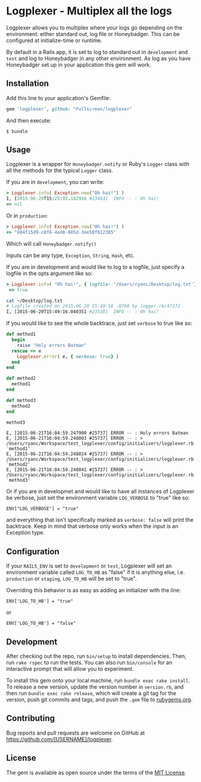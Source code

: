 # Logplexer - Multiplex all the logs

Logplexer allows you to multiplex where your logs go depending on the environment: either standard out, log file or Honeybadger. This can be configured at initialize-time or runtime.

By default in a Rails app, it is set to log to standard out in `development` and `test` and log to Honeybadger in any other environment. As log as you have Honeybadger set up in your application this gem will work.

## Installation

Add this line to your application's Gemfile:

```ruby
gem 'logplexer', github: "Fullscreen/logplexer"
```

And then execute:

    $ bundle

## Usage

Logplexer is a wrapper for `Honeybadger.notify` or Ruby's `Logger` class with all the methods for the typical `Logger` class.

If you are in `development`, you can write:

```ruby
> Logplexer.info( Exception.new("Oh hai!") )
I, [2015-06-20T15:25:02.182916 #23463]  INFO -- : Oh hai!
=> nil
```

Or in `production`:

```ruby
> Logplexer.info( Exception.new("Oh hai!") )
=> "684f15d9-c8f6-4ad8-885d-3ee50f612305"
```

Which will call `Honeybadger.notify()`

Inputs can be any type, `Exception`, `String`, `Hash`, etc.

If you are in development and would like to log to a logfile, just specify a logfile in the opts argument like so:

```ruby
> Logplexer.info( "Oh hai!", { logfile: '/Users/ryanc/Desktop/log.txt'} )
 => true
```

```bash
cat ~/Desktop/log.txt
# Logfile created on 2015-06-20 15:49:16 -0700 by logger.rb/47272
I, [2015-06-20T15:49:16.040351 #23538]  INFO -- : Oh hai!
```

If you would like to see the whole backtrace, just set `verbose` to true like so:

```ruby
def method1
  begin
    raise "Holy errors Batman"
  rescue => e
    Logplexer.error( e, { verbose: true} )
  end
end

def method2
  method1
end

def method3
  method2
end

method3
```

```
E, [2015-06-21T16:04:59.247900 #25737] ERROR -- : Holy errors Batman
E, [2015-06-21T16:04:59.248003 #25737] ERROR -- : > /Users/ryanc/Workspace/test_logplexer/config/initializers/logplexer.rb:6:in `method1'
E, [2015-06-21T16:04:59.248024 #25737] ERROR -- : > /Users/ryanc/Workspace/test_logplexer/config/initializers/logplexer.rb:13:in `method2'
E, [2015-06-21T16:04:59.248041 #25737] ERROR -- : > /Users/ryanc/Workspace/test_logplexer/config/initializers/logplexer.rb:17:in `method3'
```

Or if you are in developmet and would like to have all instances of Logplexer be verbose, just set the environment variable `LOG_VERBOSE` to "true" like so:

    ENV["LOG_VERBOSE"] = "true"

and everything that isn't specifically marked as `verbose: false` will print the backtrace. Keep in mind that verbose only works when the input is an Exception type.

## Configuration

If your `RAILS_ENV` is set to `development` or `test`, Logplexer will set an environment variable called `LOG_TO_HB` as "false" if it is anything else, i.e. `production` or `staging`, `LOG_TO_HB` will be set to "true".

Overriding this behavior is as easy as adding an initializer with the line:

    ENV['LOG_TO_HB'] = "true"

or

    ENV['LOG_TO_HB'] = "false"

## Development

After checking out the repo, run `bin/setup` to install dependencies. Then, run `rake rspec` to run the tests. You can also run `bin/console` for an interactive prompt that will allow you to experiment.

To install this gem onto your local machine, run `bundle exec rake install`. To release a new version, update the version number in `version.rb`, and then run `bundle exec rake release`, which will create a git tag for the version, push git commits and tags, and push the `.gem` file to [rubygems.org](https://rubygems.org).

## Contributing

Bug reports and pull requests are welcome on GitHub at https://github.com/[USERNAME]/logplexer.


## License

The gem is available as open source under the terms of the [MIT License](http://opensource.org/licenses/MIT).
